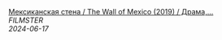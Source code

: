 <!--2024-06-17 10:46:47-->
<div class="yb">
  <a class="nodecor" href="/posts.html?filmy/meksikanskaya_stena_the_wall_of_mexico_2019_drama_komediya">
    <img class="preview" data-videoid="uRZsdYMiDLE" src="https://i2.ytimg.com/vi/uRZsdYMiDLE/hqdefault.jpg" align="middle" alt="">
  </a>
  <div class="inlbl text">
    <a class="nodecor" href="/posts.html?filmy/meksikanskaya_stena_the_wall_of_mexico_2019_drama_komediya">Мексиканская стена / The Wall of Mexico (2019) / Драма,...</a><br>
    <i class="smaller2">FILMSTER</i><br>
    <i class="smaller3">2024-06-17</i>
  </div>
</div>
